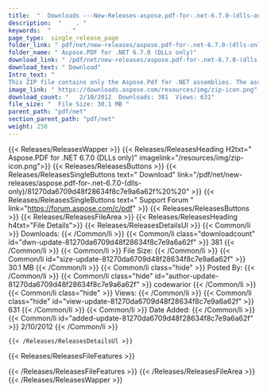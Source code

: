 ```yaml
---
title:  "  Downloads ---New-Releases-aspose.pdf-for-.net-6.7.0-(dlls-only) . " 
description:  "    . " 
keywords:  "    . " 
page_type:  single_release_page
folder_link: " pdf/net/new-releases/aspose.pdf-for-.net-6.7.0-(dlls-only)/"
folder_name: " Aspose.PDF for .NET 6.7.0 (DLLs only)"
download_link: " /pdf/net/new-releases/aspose.pdf-for-.net-6.7.0-(dlls-only)/81270da6709d48f28634f8c7e9a6a62f"
download_text: " Download"
Intro_text: " 
This ZIP file contains only the Aspose.Pdf for .NET assemblies. The assemblies..."
image_link: " https://downloads.aspose.com/resources/img/zip-icon.png"
download_count: "   2/10/2012  Downloads: 381  Views: 631"
file_size: "  File Size: 30.1 MB "
parent_path: "pdf/net"
section_parent_path: "pdf/net"
weight: 250 
---
```


{{< Releases/ReleasesWapper >}}
  {{< Releases/ReleasesHeading H2txt=" Aspose.PDF for .NET 6.7.0 (DLLs only)" imagelink="/resources/img/zip-icon.png">}}
  {{< Releases/ReleasesButtons >}}
    {{< Releases/ReleasesSingleButtons text=" Download" link="/pdf/net/new-releases/aspose.pdf-for-.net-6.7.0-(dlls-only)/81270da6709d48f28634f8c7e9a6a62f%20%20" >}}
    {{< Releases/ReleasesSingleButtons text=" Support Forum " link="https://forum.aspose.com/c/pdf" >}}
  {{< Releases/ReleasesButtons >}}
  {{< Releases/ReleasesFileArea >}}
    {{< Releases/ReleasesHeading h4txt="File Details">}}
    {{< Releases/ReleasesDetailsUl >}}
            {{< Common/li  >}} Downloads: {{< /Common/li >}} 
      {{< Common/li class="downloadcount" id="dwn-update-81270da6709d48f28634f8c7e9a6a62f" >}} 381 {{< /Common/li >}} 
      {{< Common/li  >}} File Size: {{< /Common/li >}} 
      {{< Common/li id="size-update-81270da6709d48f28634f8c7e9a6a62f" >}} 30.1 MB {{< /Common/li >}} 
      {{< Common/li  class="hide" >}} Posted By: {{< /Common/li >}} 
      {{< Common/li class="hide" id="author-update-81270da6709d48f28634f8c7e9a6a62f" >}} codewarior {{< /Common/li >}} 
      {{< Common/li class="hide"  >}} Views: {{< /Common/li >}} 
      {{< Common/li class="hide" id="view-update-81270da6709d48f28634f8c7e9a6a62f" >}} 631 {{< /Common/li >}} 
      {{< Common/li  >}} Date Added: {{< /Common/li >}} 
      {{< Common/li id="added-update-81270da6709d48f28634f8c7e9a6a62f" >}} 2/10/2012 {{< /Common/li >}} 

    {{< /Releases/ReleasesDetailsUl >}}

  {{< Releases/ReleasesFileFeatures >}}
      
  {{< /Releases/ReleasesFileFeatures >}}
 {{< /Releases/ReleasesFileArea >}}
{{< /Releases/ReleasesWapper >}}


